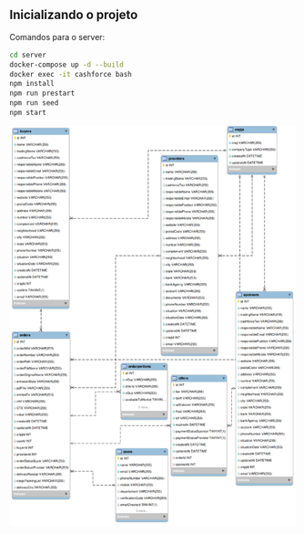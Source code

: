 ## Inicializando o projeto

 Comandos para o server:

```bash
cd server
docker-compose up -d --build
docker exec -it cashforce bash
npm install
npm run prestart
npm run seed
npm start
```

![Diagrama Entidade-Relacionamento](./img/er_diagram_cashforce.png)